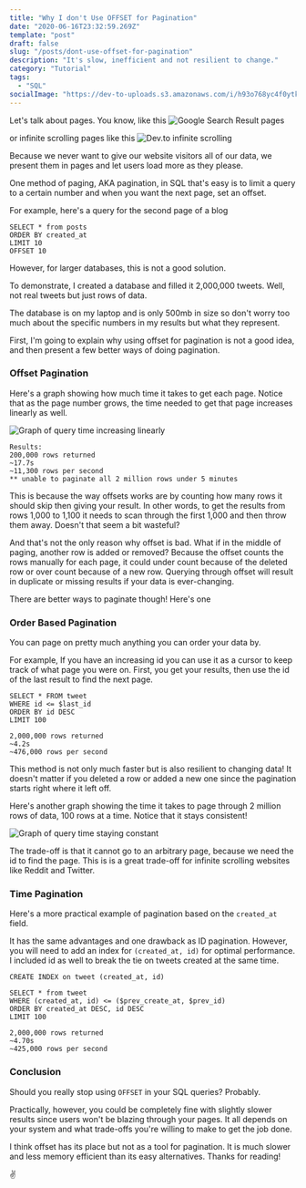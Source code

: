 ```yaml
---
title: "Why I don't Use OFFSET for Pagination"
date: "2020-06-16T23:32:59.269Z"
template: "post"
draft: false
slug: "/posts/dont-use-offset-for-pagination"
description: "It's slow, inefficient and not resilient to change."
category: "Tutorial"
tags:
  - "SQL"
socialImage: "https://dev-to-uploads.s3.amazonaws.com/i/h93o768yc4f0ytk47pp8.jpg"
---
```


Let's talk about pages. You know, like this
![Google Search Result pages](media/20200616-googlesearch.png)


or infinite scrolling pages like this
![Dev.to infinite scrolling](media/20200616-infinitescroll.gif)

Because we never want to give our website visitors all of our data, we present them in pages and let users load more as they please.

One method of paging, AKA pagination, in SQL that's easy is to limit a query to a certain number and when you want the next page, set an offset.

For example, here's a query for the second page of a blog

```
SELECT * from posts
ORDER BY created_at
LIMIT 10
OFFSET 10
```

However, for larger databases, this is not a good solution.

To demonstrate, I created a database and filled it 2,000,000 tweets. Well, not real tweets but just rows of data.

The database is on my laptop and is only 500mb in size so don't worry too much about the specific numbers in my results but what they represent.

First, I'm going to explain why using offset for pagination is not a good idea, and then present a few better ways of doing pagination.

### Offset Pagination

Here's a graph showing how much time it takes to get each page. Notice that as the page number grows, the time needed to get that page increases linearly as well.

![Graph of query time increasing linearly](media/20200616-chart1.png)

```
Results:
200,000 rows returned
~17.7s
~11,300 rows per second
** unable to paginate all 2 million rows under 5 minutes
```

This is because the way offsets works are by counting how many rows it should skip then giving your result. In other words, to get the results from rows 1,000 to 1,100 it needs to scan through the first 1,000 and then throw them away. Doesn't that seem a bit wasteful?

And that's not the only reason why offset is bad. What if in the middle of paging, another row is added or removed? Because the offset counts the rows manually for each page, it could under count because of the deleted row or over count because of a new row. Querying through offset will result in duplicate or missing results if your data is ever-changing.

There are better ways to paginate though! Here's one

### Order Based Pagination

You can page on pretty much anything you can order your data by.

For example, If you have an increasing id you can use it as a cursor to keep track of what page you were on. First, you get your results, then use the id of the last result to find the next page.

```
SELECT * FROM tweet
WHERE id <= $last_id
ORDER BY id DESC
LIMIT 100

2,000,000 rows returned
~4.2s
~476,000 rows per second
```

This method is not only much faster but is also resilient to changing data! It doesn't matter if you deleted a row or added a new one since the pagination starts right where it left off.

Here's another graph showing the time it takes to page through 2 million rows of data, 100 rows at a time. Notice that it stays consistent!

![Graph of query time staying constant](media/20200616-chart2.png)

The trade-off is that it cannot go to an arbitrary page, because we need the id to find the page. This is is a great trade-off for infinite scrolling websites like Reddit and Twitter.

### Time Pagination

Here's a more practical example of pagination based on the `created_at` field.

It has the same advantages and one drawback as ID pagination. However, you will need to add an index for `(created_at, id)` for optimal performance. I included id as well to break the tie on tweets created at the same time.

```
CREATE INDEX on tweet (created_at, id)

SELECT * from tweet
WHERE (created_at, id) <= ($prev_create_at, $prev_id)
ORDER BY created_at DESC, id DESC
LIMIT 100

2,000,000 rows returned
~4.70s
~425,000 rows per second
```

### Conclusion

Should you really stop using `OFFSET` in your SQL queries? Probably.

Practically, however, you could be completely fine with slightly slower results since users won't be blazing through your pages. It all depends on your system and what trade-offs you're willing to make to get the job done.

I think offset has its place but not as a tool for pagination. It is much slower and less memory efficient than its easy alternatives. Thanks for reading!

✌️
